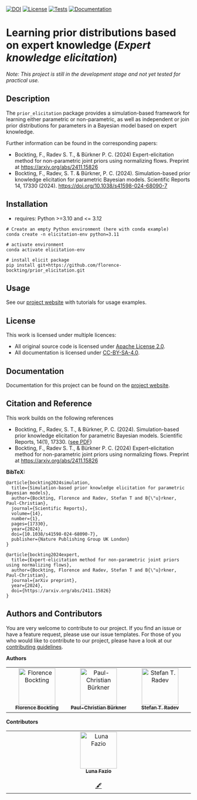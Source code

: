 <!--
SPDX-FileCopyrightText: 2024 Florence Bockting <florence.bockting@tu-dortmund.de>

SPDX-License-Identifier: Apache-2.0
-->

[![DOI](https://zenodo.org/badge/663057594.svg)](https://zenodo.org/doi/10.5281/zenodo.13846929)
[![License](https://img.shields.io/badge/License-Apache%202.0-blue.svg)](https://opensource.org/licenses/Apache-2.0)
[![Tests](https://github.com/florence-bockting/prior_elicitation/workflows/Tests/badge.svg)](https://github.com/florence-bockting/prior_elicitation/actions)
[![Documentation](https://github.com/florence-bockting/prior_elicitation/workflows/Docs/badge.svg)](https://github.com/florence-bockting/prior_elicitation/actions)

# Learning prior distributions based on expert knowledge (*Expert knowledge elicitation*)
*Note: This project is still in the development stage and not yet tested for practical use.*

## Description
The `prior_elicitation` package provides a simulation-based framework for learning either parametric or non-parametric, as well as independent or join prior distributions for parameters in a Bayesian model based on expert knowledge.

Further information can be found in the corresponding papers:

+ Bockting, F., Radev S. T., & Bürkner P. C. (2024) Expert-elicitation method for non-parametric joint priors using normalizing flows. Preprint at https://arxiv.org/abs/2411.15826
+ Bockting, F., Radev, S. T. & Bürkner, P. C. (2024). Simulation-based prior knowledge elicitation for parametric Bayesian models. Scientific Reports 14, 17330 (2024). https://doi.org/10.1038/s41598-024-68090-7

## Installation

+ requires: Python >=3.10 and <= 3.12

```
# Create an empty Python environment (here with conda example)
conda create -n elicitation-env python=3.11

# activate environment
conda activate elicitation-env

# install elicit package
pip install git+https://github.com/florence-bockting/prior_elicitation.git
```

## Usage 
See our [project website](https://florence-bockting.github.io/prior_elicitation/) with tutorials for usage examples. 

## License
This work is licensed under multiple licences:

  + All original source code is licensed under [Apache License 2.0](LICENSES/Apache-2.0.txt).
  + All documentation is licensed under [CC-BY-SA-4.0](LICENSES/CC-BY-4.0.txt).

## Documentation
Documentation for this project can be found on the [project website](https://florence-bockting.github.io/prior_elicitation/).

## Citation and Reference
This work builds on the following references

+ Bockting, F., Radev, S. T., & Bürkner, P. C. (2024). Simulation-based prior knowledge elicitation for parametric Bayesian models. Scientific Reports, 14(1), 17330. ([see PDF](https://www.nature.com/articles/s41598-024-68090-7.pdf))
+ Bockting, F., Radev S. T., & Bürkner P. C. (2024) Expert-elicitation method for non-parametric joint priors using normalizing flows. Preprint at https://arxiv.org/abs/2411.15826

**BibTeX:**
```
@article{bockting2024simulation,
  title={Simulation-based prior knowledge elicitation for parametric Bayesian models},
  author={Bockting, Florence and Radev, Stefan T and B{\"u}rkner, Paul-Christian},
  journal={Scientific Reports},
  volume={14},
  number={1},
  pages={17330},
  year={2024},
  doi={10.1038/s41598-024-68090-7},
  publisher={Nature Publishing Group UK London}
}

@article{bockting2024expert,
  title={Expert-elicitation method for non-parametric joint priors using normalizing flows},
  author={Bockting, Florence and Radev, Stefan T and B{\"u}rkner, Paul-Christian},
  journal={arXiv preprint},
  year={2024},
  doi={https://arxiv.org/abs/2411.15826}
}
```
## Authors and Contributors
You are very welcome to contribute to our project. If you find an issue or have a feature request, please use our issue templates.
For those of you who would like to contribute to our project, please have a look at our [contributing guidelines](CONTRIBUTING.md).

**Authors**
<table>
  <tbody>
    <tr>
      <td align="center" valign="top" width="14.28%"><a href="https://github.com/florence-bockting"><img src="https://avatars.githubusercontent.com/u/48919471?v=4" width="100px;" alt="Florence Bockting"/><br /><sub><b>Florence Bockting</b></sub></a><br /></td>
      <td align="center" valign="top" width="14.28%"><a href="https://github.com/paul-buerkner"><img src="https://avatars.githubusercontent.com/u/12938496?v=4" width="100px;" alt="Paul-Christian Bürkner"/><br /><sub><b>Paul-Christian Bürkner</b></sub></a><br /></td>
      <td align="center" valign="top" width="14.28%"><a href="https://github.com/stefanradev93"><img src="https://avatars.githubusercontent.com/u/22372377?v=4" width="100px;" alt="Stefan T. Radev"/><br /><sub><b>Stefan T. Radev</b></sub></a><br /></td>
    </tr>
  </tbody>
</table>

**Contributors**

<table>
  <tbody>
    <tr>
      <td align="center" valign="top" width="14.28%"><a href="https://github.com/lunafazio"><img src="https://avatars.githubusercontent.com/u/26548493?v=4" width="100px;" alt="Luna Fazio"/><br /><sub><b>Luna Fazio</b></sub></a><br /></a><br /><a href="#conceptual-lunafazio" title="Conceptual">🖋</a></td>
    </tr>
  </tbody>
</table>

